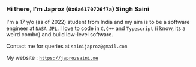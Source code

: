 ### Hi there, I'm Japroz (`0x6a6170726f7a`) Singh Saini

I'm a 17 y/o (as of 2022) student from India and my aim is to be a software engineer at [`NASA JPL`](https://jpl.nasa.gov). I love to code in `C,C++` and `Typescript` (i know, its a weird combo) and build low-level software.

Contact me for queries at `sainijaproz@gmail.com`

My website : [`https://japrozsaini.me`](https://japrozsaini.me)
